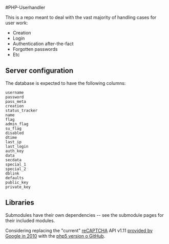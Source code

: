 #PHP-Userhandler

This is a repo meant to deal with the vast majority of handling cases for user work:

- Creation
- Login
- Authentication after-the-fact
- Forgotten passwords
- Etc


## Server configuration

The database is expected to have the following columns:

```
username
password
pass_meta
creation
status_tracker
name
flag
admin_flag
su_flag
disabled
dtime
last_ip
last_login
auth_key
data
secdata
special_1
special_2
dblink
defaults
public_key
private_key
```

## Libraries
Submodules have their own dependencies -- see the submodule pages for their included modules.

Considering replacing the "current" [reCAPTCHA](https://developers.google.com/recaptcha/docs/php) API v1.11 [provided by Google in 2010](https://code.google.com/p/recaptcha/downloads/list?q=label:phplib-Latest) with the [php5 version o GitHub](https://github.com/AlekseyKorzun/reCaptcha-PHP-5).

